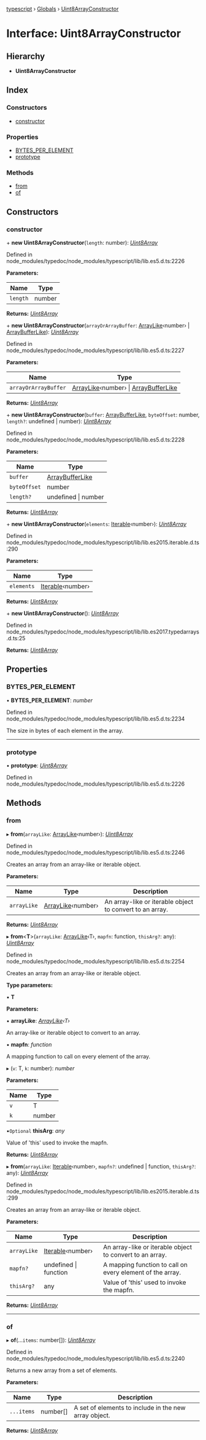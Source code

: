 [typescript](../README.md) › [Globals](../globals.md) › [Uint8ArrayConstructor](uint8arrayconstructor.md)

# Interface: Uint8ArrayConstructor

## Hierarchy

* **Uint8ArrayConstructor**

## Index

### Constructors

* [constructor](uint8arrayconstructor.md#constructor)

### Properties

* [BYTES_PER_ELEMENT](uint8arrayconstructor.md#bytes_per_element)
* [prototype](uint8arrayconstructor.md#prototype)

### Methods

* [from](uint8arrayconstructor.md#from)
* [of](uint8arrayconstructor.md#of)

## Constructors

###  constructor

\+ **new Uint8ArrayConstructor**(`length`: number): *[Uint8Array](uint8array.md)*

Defined in node_modules/typedoc/node_modules/typescript/lib/lib.es5.d.ts:2226

**Parameters:**

Name | Type |
------ | ------ |
`length` | number |

**Returns:** *[Uint8Array](uint8array.md)*

\+ **new Uint8ArrayConstructor**(`arrayOrArrayBuffer`: [ArrayLike](arraylike.md)‹number› | [ArrayBufferLike](../globals.md#arraybufferlike)): *[Uint8Array](uint8array.md)*

Defined in node_modules/typedoc/node_modules/typescript/lib/lib.es5.d.ts:2227

**Parameters:**

Name | Type |
------ | ------ |
`arrayOrArrayBuffer` | [ArrayLike](arraylike.md)‹number› &#124; [ArrayBufferLike](../globals.md#arraybufferlike) |

**Returns:** *[Uint8Array](uint8array.md)*

\+ **new Uint8ArrayConstructor**(`buffer`: [ArrayBufferLike](../globals.md#arraybufferlike), `byteOffset`: number, `length?`: undefined | number): *[Uint8Array](uint8array.md)*

Defined in node_modules/typedoc/node_modules/typescript/lib/lib.es5.d.ts:2228

**Parameters:**

Name | Type |
------ | ------ |
`buffer` | [ArrayBufferLike](../globals.md#arraybufferlike) |
`byteOffset` | number |
`length?` | undefined &#124; number |

**Returns:** *[Uint8Array](uint8array.md)*

\+ **new Uint8ArrayConstructor**(`elements`: [Iterable](iterable.md)‹number›): *[Uint8Array](uint8array.md)*

Defined in node_modules/typedoc/node_modules/typescript/lib/lib.es2015.iterable.d.ts:290

**Parameters:**

Name | Type |
------ | ------ |
`elements` | [Iterable](iterable.md)‹number› |

**Returns:** *[Uint8Array](uint8array.md)*

\+ **new Uint8ArrayConstructor**(): *[Uint8Array](uint8array.md)*

Defined in node_modules/typedoc/node_modules/typescript/lib/lib.es2017.typedarrays.d.ts:25

**Returns:** *[Uint8Array](uint8array.md)*

## Properties

###  BYTES_PER_ELEMENT

• **BYTES_PER_ELEMENT**: *number*

Defined in node_modules/typedoc/node_modules/typescript/lib/lib.es5.d.ts:2234

The size in bytes of each element in the array.

___

###  prototype

• **prototype**: *[Uint8Array](uint8array.md)*

Defined in node_modules/typedoc/node_modules/typescript/lib/lib.es5.d.ts:2226

## Methods

###  from

▸ **from**(`arrayLike`: [ArrayLike](arraylike.md)‹number›): *[Uint8Array](uint8array.md)*

Defined in node_modules/typedoc/node_modules/typescript/lib/lib.es5.d.ts:2246

Creates an array from an array-like or iterable object.

**Parameters:**

Name | Type | Description |
------ | ------ | ------ |
`arrayLike` | [ArrayLike](arraylike.md)‹number› | An array-like or iterable object to convert to an array.  |

**Returns:** *[Uint8Array](uint8array.md)*

▸ **from**<**T**>(`arrayLike`: [ArrayLike](arraylike.md)‹T›, `mapfn`: function, `thisArg?`: any): *[Uint8Array](uint8array.md)*

Defined in node_modules/typedoc/node_modules/typescript/lib/lib.es5.d.ts:2254

Creates an array from an array-like or iterable object.

**Type parameters:**

▪ **T**

**Parameters:**

▪ **arrayLike**: *[ArrayLike](arraylike.md)‹T›*

An array-like or iterable object to convert to an array.

▪ **mapfn**: *function*

A mapping function to call on every element of the array.

▸ (`v`: T, `k`: number): *number*

**Parameters:**

Name | Type |
------ | ------ |
`v` | T |
`k` | number |

▪`Optional`  **thisArg**: *any*

Value of 'this' used to invoke the mapfn.

**Returns:** *[Uint8Array](uint8array.md)*

▸ **from**(`arrayLike`: [Iterable](iterable.md)‹number›, `mapfn?`: undefined | function, `thisArg?`: any): *[Uint8Array](uint8array.md)*

Defined in node_modules/typedoc/node_modules/typescript/lib/lib.es2015.iterable.d.ts:299

Creates an array from an array-like or iterable object.

**Parameters:**

Name | Type | Description |
------ | ------ | ------ |
`arrayLike` | [Iterable](iterable.md)‹number› | An array-like or iterable object to convert to an array. |
`mapfn?` | undefined &#124; function | A mapping function to call on every element of the array. |
`thisArg?` | any | Value of 'this' used to invoke the mapfn.  |

**Returns:** *[Uint8Array](uint8array.md)*

___

###  of

▸ **of**(...`items`: number[]): *[Uint8Array](uint8array.md)*

Defined in node_modules/typedoc/node_modules/typescript/lib/lib.es5.d.ts:2240

Returns a new array from a set of elements.

**Parameters:**

Name | Type | Description |
------ | ------ | ------ |
`...items` | number[] | A set of elements to include in the new array object.  |

**Returns:** *[Uint8Array](uint8array.md)*
